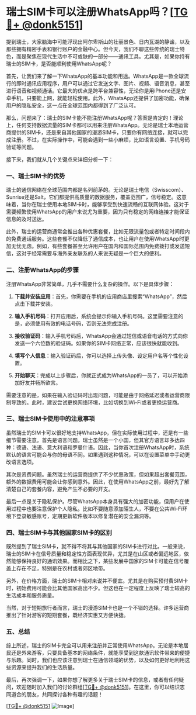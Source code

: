 # 瑞士SIM卡可以注册WhatsApp吗？[[TG💪+ @donk5151](https://t.me/s/donk5151)]

提到瑞士，大家脑海中可能浮现出阿尔卑斯山的壮丽景色、日内瓦湖的静谧，以及那些拥有精密手表和银行账户的金融中心。但今天，我们不聊这些传统的瑞士特色，而是聚焦在现代生活中不可或缺的一部分——通讯工具。尤其是，如果你持有瑞士的SIM卡，是否能顺利使用WhatsApp呢？

首先，让我们来了解一下WhatsApp的基本功能和用途。WhatsApp是一款全球流行的即时通讯应用程序，用户可以通过它发送文字、图片、视频、语音消息，甚至进行语音和视频通话。它最大的优点是跨平台兼容性，无论你是用iPhone还是安卓手机，只要能上网，就能轻松使用。此外，WhatsApp还提供了加密功能，确保用户的隐私安全，这一点在全球范围内都得到了广泛认可。

那么，问题来了：瑞士的SIM卡能不能注册WhatsApp呢？答案是肯定的！理论上，任何支持数据流量的SIM卡都可以用来注册WhatsApp。无论是瑞士本地运营商提供的SIM卡，还是来自其他国家的漫游SIM卡，只要你有网络连接，就可以完成注册。不过，在实际操作中，可能会遇到一些小麻烦，比如语言设置、手机号码验证等问题。

接下来，我们就从几个关键点来详细分析一下：

### **一、瑞士SIM卡的优势**

瑞士的通信网络在全球范围内都是名列前茅的。无论是瑞士电信（Swisscom）、Sunrise还是Salt，它们都提供高质量的数据服务，覆盖范围广，信号稳定。这意味着，当你在瑞士使用本地SIM卡时，能够享受到快速流畅的互联网体验。这对于需要频繁使用WhatsApp的用户来说尤为重要，因为只有稳定的网络连接才能保证信息的及时送达。

此外，瑞士的运营商通常会推出各种优惠套餐，比如无限流量包或者特定时间段内的免费通话服务。这些套餐不仅降低了通信成本，也让用户在使用WhatsApp时更加无忧无虑。例如，有些套餐甚至允许用户在国内和国际范围内免费拨打或发送短信，这对于经常需要与海外亲友联系的人来说无疑是一个巨大的便利。

### **二、注册WhatsApp的步骤**

注册WhatsApp非常简单，几乎不需要什么复杂的操作。以下是具体步骤：

1. **下载并安装应用**：首先，你需要在手机的应用商店里搜索“WhatsApp”，然后点击下载并安装。
   
2. **输入手机号码**：打开应用后，系统会提示你输入手机号码。这里需要注意的是，必须使用有效的电话号码，否则无法完成注册。

3. **接收验证码**：输入手机号码后，WhatsApp会通过短信或语音电话的方式向你发送一个六位数的验证码。如果你的SIM卡网络正常，应该很快就能收到。

4. **填写个人信息**：输入验证码后，你可以选择上传头像、设定用户名等个性化设置。

5. **开始聊天**：完成以上步骤后，你就正式成为WhatsApp的一员了，可以开始添加好友并畅所欲言。

需要注意的是，如果在输入验证码时出现问题，可能是由于网络延迟或者运营商限制导致的。此时，建议尝试更换网络环境，比如切换到Wi-Fi或者更换运营商。

### **三、瑞士SIM卡使用中的注意事项**

虽然瑞士的SIM卡可以很好地支持WhatsApp，但在实际使用过程中，还是有一些细节需要注意。首先是语言问题。瑞士虽然是一个小国，但其官方语言却多达四种：德语、法语、意大利语和罗曼什语。因此，当你首次注册WhatsApp时，系统默认的语言可能会与你的母语不同。如果遇到这种情况，可以在设置菜单中手动更改语言选项。

其次是资费问题。虽然瑞士的运营商提供了不少优惠政策，但如果超出套餐范围，额外的数据费用可能会让你感到意外。因此，在使用WhatsApp之前，最好先了解清楚自己的套餐内容，避免产生不必要的开支。

最后一点是关于隐私保护。尽管WhatsApp本身具有强大的加密功能，但用户在使用过程中也要注意保护个人隐私。比如不要随意添加陌生人，不要在公共Wi-Fi环境下登录敏感账号，定期更新软件版本以修复潜在的安全漏洞等。

### **四、瑞士SIM卡与其他国家SIM卡的区别**

既然提到了瑞士SIM卡，就不得不将其与其他国家的SIM卡进行对比。一般来说，瑞士的SIM卡在信号质量和稳定性方面表现优异，尤其是在山区或者偏远地区，依然能够保持良好的通讯效果。而相比之下，某些发展中国家的SIM卡可能在信号覆盖上存在不足，特别是在农村或者郊区地带。

另外，在价格方面，瑞士的SIM卡相对来说并不便宜。尤其是在购买预付费SIM卡时，初始费用可能会比其他国家高出不少。但这也在一定程度上反映了瑞士较高的生活成本和服务质量。

当然，对于短期旅行者而言，瑞士的漫游SIM卡也是一个不错的选择。许多运营商推出了针对游客的短期套餐，既经济实惠又方便快捷。

### **五、总结**

综上所述，瑞士的SIM卡完全可以用来注册并正常使用WhatsApp。无论是本地居民还是外来游客，只要具备基本的网络条件，就能享受到这款通讯软件带来的便捷与乐趣。同时，我们也应该注意到瑞士在通信领域的优势，以及如何更好地利用这些资源来提升我们的生活质量。

最后，再次强调一下，如果你想了解更多关于瑞士SIM卡的信息，或者有任何疑问，欢迎随时加入我们的讨论群组[[TG💪+ @donk5151](https://t.me/s/donk5151)]。在这里，你可以结识志同道合的朋友，共同探讨各种有趣的话题！

[[TG💪+ @donk5151](https://t.me/s/donk5151) ![Image](https://i.postimg.cc/rwNCRYN7/Snipaste-2025-04-30-17-27-05.png)]
